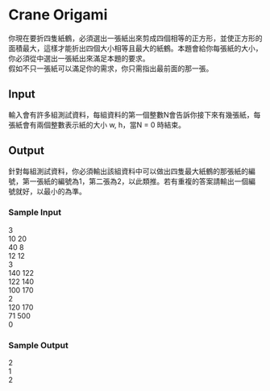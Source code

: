 # Crane Origami
你現在要折四隻紙鶴，必須選出一張紙出來剪成四個相等的正方形，並使正方形的面積最大，這樣才能折出四個大小相等且最大的紙鶴。本題會給你每張紙的大小，你必須從中選出一張紙出來滿足本題的要求。  
假如不只一張紙可以滿足你的需求，你只需指出最前面的那一張。

 
## Input
輸入會有許多組測試資料，每組資料的第一個整數N會告訴你接下來有幾張紙，每張紙會有兩個整數表示紙的大小 w, h，當N = 0 時結束。
## Output
針對每組測試資料，你必須輸出該組資料中可以做出四隻最大紙鶴的那張紙的編號，第一張紙的編號為1，第二張為2，以此類推。若有重複的答案請輸出一個編號就好，以最小的為準。
### Sample Input	
3  
10 20  
40 8  
12 12  
3  
140 122  
122 140  
100 170  
2  
120 170  
71 500  
0
### Sample Output
2  
1  
2






